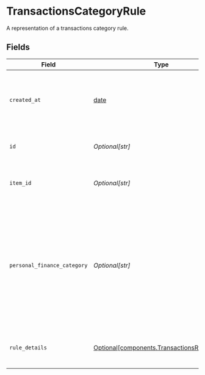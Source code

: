 # TransactionsCategoryRule

A representation of a transactions category rule.


## Fields

| Field                                                                                                                                               | Type                                                                                                                                                | Required                                                                                                                                            | Description                                                                                                                                         |
| --------------------------------------------------------------------------------------------------------------------------------------------------- | --------------------------------------------------------------------------------------------------------------------------------------------------- | --------------------------------------------------------------------------------------------------------------------------------------------------- | --------------------------------------------------------------------------------------------------------------------------------------------------- |
| `created_at`                                                                                                                                        | [date](https://docs.python.org/3/library/datetime.html#date-objects)                                                                                | :heavy_minus_sign:                                                                                                                                  | Date and time when a rule was created in [ISO 8601](https://wikipedia.org/wiki/ISO_8601) format ( `YYYY-MM-DDTHH:mm:ssZ` ).<br/>                    |
| `id`                                                                                                                                                | *Optional[str]*                                                                                                                                     | :heavy_minus_sign:                                                                                                                                  | A unique identifier of the rule created                                                                                                             |
| `item_id`                                                                                                                                           | *Optional[str]*                                                                                                                                     | :heavy_minus_sign:                                                                                                                                  | A unique identifier of the Item the rule was created for.                                                                                           |
| `personal_finance_category`                                                                                                                         | *Optional[str]*                                                                                                                                     | :heavy_minus_sign:                                                                                                                                  | Personal finance category unique identifier.<br/><br/>In the personal finance category taxonomy, this field is represented by the detailed category field.<br/> |
| `rule_details`                                                                                                                                      | [Optional[components.TransactionsRuleDetails]](../../models/components/transactionsruledetails.md)                                                  | :heavy_minus_sign:                                                                                                                                  | A representation of transactions rule details.                                                                                                      |